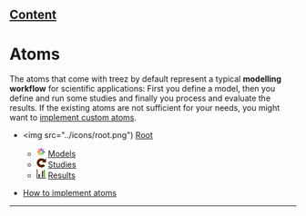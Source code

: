 [Content](../README.md)
----

# Atoms

The atoms that come with treez by default represent a typical **modelling workflow** for scientific applications: 
First you define a model, then you define and run some studies and finally you process and evaluate the results. If the
existing atoms are not sufficient for your needs, you might want to [implement custom atoms](./atoms/howToImplementAtoms.md). 

* <img src="../icons/root.png") [Root](./atoms/root.md)
  * ![](../icons/models.png) [Models](./atoms/model/models.md)
  * ![](../icons/studies.png) [Studies](./atoms/study/studies.md)
  * ![](../icons/results.png) [Results](./atoms/result/results.md)

* [How to implement atoms](./atoms/howToImplementAtoms.md)

----

